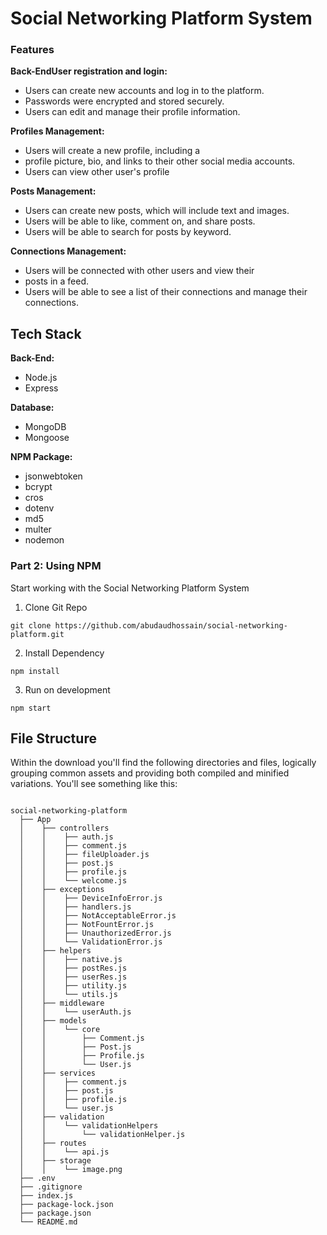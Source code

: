 # Social Networking Platform System

### Features

**Back-EndUser registration and login:** 
- Users can create new accounts and log in to the platform.
- Passwords were encrypted and stored securely.
- Users can edit and manage their profile information.

**Profiles Management:**
- Users will create a new profile, including a
- profile picture, bio, and links to their other social media accounts.
- Users  can view other user's profile 

**Posts Management:**
- Users can create new posts, which will include text and images.
- Users will be able to like, comment on, and share posts.
- Users will be able to search for posts by keyword.

**Connections Management:**
- Users will be connected with other users and view their
- posts in a feed.
- Users will be able to see a list of their connections and manage
their connections.

## Tech Stack

**Back-End:** 
- Node.js
- Express

**Database:** 
- MongoDB
- Mongoose

**NPM Package:**
- jsonwebtoken
- bcrypt
- cros
- dotenv
- md5
- multer
- nodemon


### Part 2: Using NPM
Start working with the Social Networking Platform System
1. Clone Git Repo
```
git clone https://github.com/abudaudhossain/social-networking-platform.git
```
2. Install Dependency
```
npm install
```

3. Run on development 
```
npm start
```


## File Structure
Within the download you'll find the following directories and files, logically grouping common assets and providing both compiled and minified variations. You'll see something like this:
```

social-networking-platform
  ├── App
  │    ├── controllers
  │    │    ├── auth.js
  │    │    ├── comment.js
  │    │    ├── fileUploader.js
  │    │    ├── post.js
  │    │    ├── profile.js
  │    │    └── welcome.js
  │    ├── exceptions
  │    │    ├── DeviceInfoError.js
  │    │    ├── handlers.js
  │    │    ├── NotAcceptableError.js
  │    │    ├── NotFountError.js
  │    │    ├── UnauthorizedError.js
  │    │    └── ValidationError.js
  │    ├── helpers  
  │    │    ├── native.js
  │    │    ├── postRes.js
  │    │    ├── userRes.js
  │    │    ├── utility.js
  │    │    └── utils.js
  │    ├── middleware  
  │    │    └── userAuth.js
  │    ├── models  
  │    │    └── core
  │    │        ├── Comment.js
  │    │        ├── Post.js
  │    │        ├── Profile.js
  │    │        └── User.js
  │    ├── services
  │    │    ├── comment.js
  │    │    ├── post.js
  │    │    ├── profile.js
  │    │    └── user.js
  │    ├── validation  
  │    │    └── validationHelpers
  │    │        └── validationHelper.js
  │    ├── routes
  │    │    └── api.js
  │    ├── storage
  │    │    └── image.png
  ├── .env
  ├── .gitignore
  ├── index.js
  ├── package-lock.json
  ├── package.json
  └── README.md
```